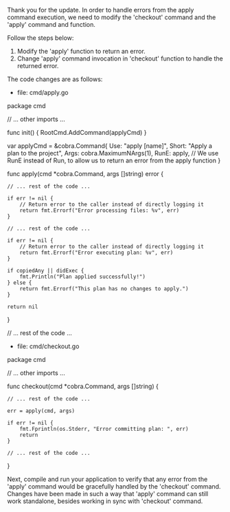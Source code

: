 Thank you for the update. In order to handle errors from the apply command execution, we need to modify the 'checkout' command and the 'apply' command and function.

Follow the steps below:

1. Modify the 'apply' function to return an error.
2. Change 'apply' command invocation in 'checkout' function to handle the returned error.

The code changes are as follows:

- file: cmd/apply.go

<PlantoBlock lang="go" path="cmd/apply.go">
package cmd

// ... other imports ...

func init() {
	RootCmd.AddCommand(applyCmd)
}

var applyCmd = &cobra.Command{
	Use:   "apply [name]",
	Short: "Apply a plan to the project",
	Args:  cobra.MaximumNArgs(1),
	RunE:  apply,   // We use RunE instead of Run, to allow us to return an error from the apply function
}

func apply(cmd *cobra.Command, args []string) error {

	// ... rest of the code ...

	if err != nil {
		// Return error to the caller instead of directly logging it
		return fmt.Errorf("Error processing files: %v", err)
	}

	// ... rest of the code ...

	if err != nil {
		// Return error to the caller instead of directly logging it
		return fmt.Errorf("Error executing plan: %v", err)
	}

	if copiedAny || didExec {
		fmt.Println("Plan applied successfully!")
	} else {
		return fmt.Errorf("This plan has no changes to apply.")
	}

	return nil
}

// ... rest of the code ...
</PlantoBlock>

- file: cmd/checkout.go

<PlantoBlock lang="go" path="cmd/checkout.go">
package cmd

// ... other imports ...

func checkout(cmd *cobra.Command, args []string) {

	// ... rest of the code ...

	err = apply(cmd, args)

	if err != nil {
		fmt.Fprintln(os.Stderr, "Error committing plan: ", err)
		return
	}

	// ... rest of the code ...
}
</PlantoBlock>

Next, compile and run your application to verify that any error from the 'apply' command would be gracefully handled by the 'checkout' command. Changes have been made in such a way that 'apply' command can still work standalone, besides working in sync with 'checkout' command.
